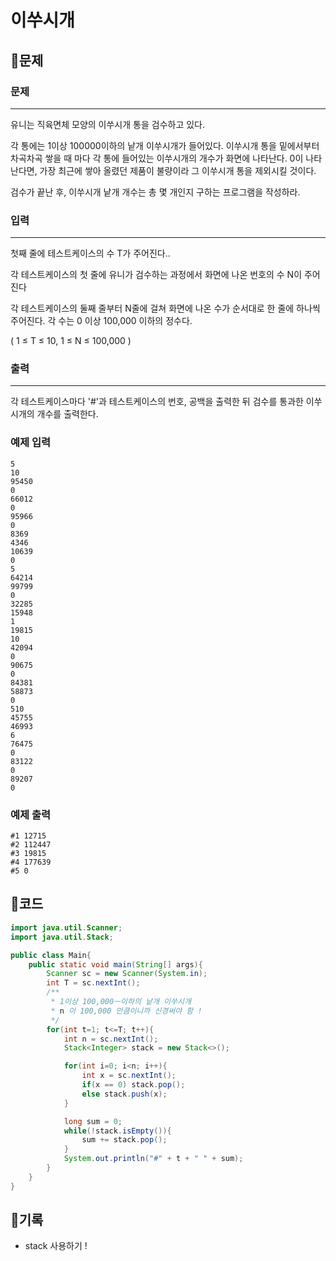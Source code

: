 # ****이쑤시개****

## 📍문제

### **문제**

---

유니는 직육면체 모양의 이쑤시개 통을 검수하고 있다.

각 통에는 1이상 100000이하의 낱개 이쑤시개가 들어있다. 이쑤시개 통을 밑에서부터 차곡차곡 쌓을 때 마다 각 통에 들어있는 이쑤시개의 개수가 화면에 나타난다. 0이 나타난다면, 가장 최근에 쌓아 올렸던 제품이 불량이라 그 이쑤시개 통을 제외시킬 것이다.

검수가 끝난 후, 이쑤시개 낱개 개수는 총 몇 개인지 구하는 프로그램을 작성하라.

### **입력**

---

첫째 줄에 테스트케이스의 수 T가 주어진다..

각 테스트케이스의 첫 줄에 유니가 검수하는 과정에서 화면에 나온 번호의 수 N이 주어진다

각 테스트케이스의 둘째 줄부터 N줄에 걸쳐 화면에 나온 수가 순서대로 한 줄에 하나씩 주어진다. 각 수는 0 이상 100,000 이하의 정수다.

( 1 ≤ T ≤ 10, 1 ≤ N ≤ 100,000 )

### **출력**

---

각 테스트케이스마다 '#'과 테스트케이스의 번호, 공백을 출력한 뒤 검수를 통과한 이쑤시개의 개수를 출력한다.

### **예제 입력**

```
5
10
95450
0
66012
0
95966
0
8369
4346
10639
0
5
64214
99799
0
32285
15948
1
19815
10
42094
0
90675
0
84381
58873
0
510
45755
46993
6
76475
0
83122
0
89207
0

```

### **예제 출력**

```
#1 12715
#2 112447
#3 19815
#4 177639
#5 0
```

## 📍코드

```java
import java.util.Scanner;
import java.util.Stack;

public class Main{
    public static void main(String[] args){
        Scanner sc = new Scanner(System.in);
        int T = sc.nextInt();
        /**
         * 1이상 100,000ㅡ이하의 낱개 이쑤시개
         * n 이 100,000 만큼이니까 신경써야 함 !
         */
        for(int t=1; t<=T; t++){
            int n = sc.nextInt();
            Stack<Integer> stack = new Stack<>();

            for(int i=0; i<n; i++){
                int x = sc.nextInt();
                if(x == 0) stack.pop();
                else stack.push(x);
            }

            long sum = 0;
            while(!stack.isEmpty()){
                sum += stack.pop();
            }
            System.out.println("#" + t + " " + sum);
        }
    }
}
```

## 📍기록

- stack 사용하기 !
